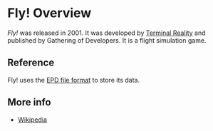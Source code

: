 # Fly! Overview

*Fly!* was released in 2001. It was developed by [Terminal Reality](TerminalReality.md) and published by Gathering of Developers. It is a flight simulation game.

## Reference

Fly! uses the [EPD file format](EpdFormatReference.md) to store its data.

## More info

 * [Wikipedia](https://en.wikipedia.org/wiki/Fly!)